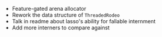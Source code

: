 * Feature-gated arena allocator
* Rework the data structure of `ThreadedRodeo`
* Talk in readme about lasso's ability for fallable internment
* Add more interners to compare against

